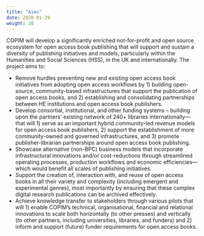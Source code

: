 ```yaml
---
title: "Aims"
date: 2020-01-29
weight: 20
---
```



COPIM will develop a significantly enriched not-for-profit and open source ecosystem for open access book publishing that will support and sustain a diversity of publishing initiatives and models, particularly within the Humanities and Social Sciences (HSS), in the UK and internationally. The project aims to:

* Remove hurdles preventing new and existing open access book initiatives from adopting open access workflows by 1) building open-source, community-based infrastructures that support the publication of open access books, and 2) establishing and consolidating partnerships between HE institutions and open access book publishers.
* Develop consortial, institutional, and other funding systems – building upon the partners’ existing network of 240+ libraries internationally—that will 1) serve as an important hybrid community-led revenue models for open access book publishers, 2) support the establishment of more community-owned and governed infrastructures, and 3) promote publisher-librarian partnerships around open access book publishing.
* Showcase alternative (non-BPC) business models that incorporate infrastructural innovations and/or cost-reductions through streamlined operating processes, production workflows and economic efficiencies—which would benefit all scales of publishing initiatives.
* Support the creation of, interaction with, and reuse of open access books in all their variety and complexity (including emergent and experimental genres), most importantly by ensuring that these complex digital research publications can be archived effectively.
* Achieve knowledge transfer to stakeholders through various pilots that will 1) enable COPIM’s technical, organisational, financial and relational innovations to scale both horizontally (to other presses) and vertically (to other partners, including universities, libraries, and funders) and 2) inform and support (future) funder requirements for open access books.
